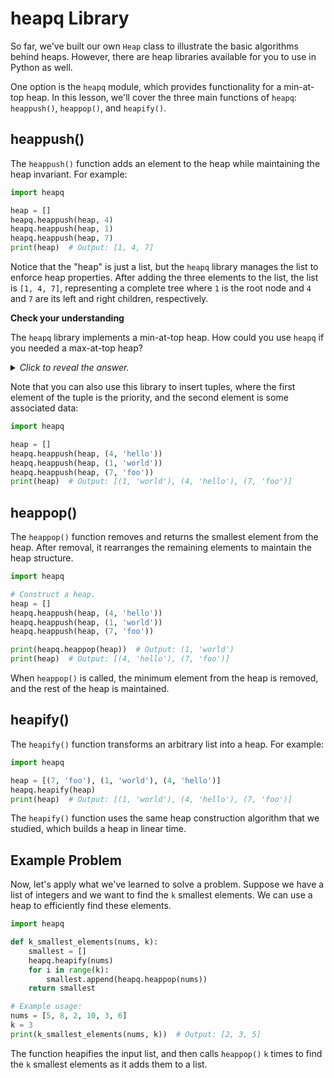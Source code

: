 # heapq Library

So far, we've built our own `Heap` class to illustrate the basic algorithms behind heaps. However, there are heap libraries available for you to use in Python as well.

One option is the `heapq` module, which provides functionality for a min-at-top heap. In this lesson, we'll cover the three main functions of `heapq`: `heappush()`, `heappop()`, and `heapify()`.

## heappush()

The `heappush()` function adds an element to the heap while maintaining the heap invariant. For example:

```python
import heapq

heap = []
heapq.heappush(heap, 4)
heapq.heappush(heap, 1)
heapq.heappush(heap, 7)
print(heap)  # Output: [1, 4, 7]
```

Notice that the "heap" is just a list, but the `heapq` library manages the list to enforce heap properties. After adding the three elements to the list, the list is `[1, 4, 7]`, representing a complete tree where `1` is the root node and `4` and `7` are its left and right children, respectively.

<aside>
<b>Check your understanding</b>
<p>The <code>heapq</code> library implements a min-at-top heap. How could you use <code>heapq</code> if you needed a max-at-top heap?</p>
<details>
<summary>
<i>Click to reveal the answer.</i>
</summary>
<p><b>Answer.</b> To use <code>heapq</code> as a max-at-top heap, you can negate the priorities as you insert them. For example, instead of priorities 4, 1, and 7 as shown above, you would insert priorities -4, -1, and -7. Then, the -7 would be at the top of the heap, which represents the item with the maximum priority.</p>
</details>
</aside>

Note that you can also use this library to insert tuples, where the first element of the tuple is the priority, and the second element is some associated data:

```python
import heapq

heap = []
heapq.heappush(heap, (4, 'hello'))
heapq.heappush(heap, (1, 'world'))
heapq.heappush(heap, (7, 'foo'))
print(heap)  # Output: [(1, 'world'), (4, 'hello'), (7, 'foo')]
```

## heappop()

The `heappop()` function removes and returns the smallest element from the heap. After removal, it rearranges the remaining elements to maintain the heap structure.

```python
import heapq

# Construct a heap.
heap = []
heapq.heappush(heap, (4, 'hello'))
heapq.heappush(heap, (1, 'world'))
heapq.heappush(heap, (7, 'foo'))

print(heapq.heappop(heap))  # Output: (1, 'world')
print(heap)  # Output: [(4, 'hello'), (7, 'foo')]
```

When `heappop()` is called, the minimum element from the heap is removed, and the rest of the heap is maintained.

## heapify()

The `heapify()` function transforms an arbitrary list into a heap. For example:

```python
import heapq

heap = [(7, 'foo'), (1, 'world'), (4, 'hello')]
heapq.heapify(heap)
print(heap)  # Output: [(1, 'world'), (4, 'hello'), (7, 'foo')]
```

The `heapify()` function uses the same heap construction algorithm that we studied, which builds a heap in linear time.

## Example Problem

Now, let's apply what we've learned to solve a problem. Suppose we have a list of integers and we want to find the `k` smallest elements. We can use a heap to efficiently find these elements.

```python
import heapq

def k_smallest_elements(nums, k):
    smallest = []
    heapq.heapify(nums)
    for i in range(k):
        smallest.append(heapq.heappop(nums))
    return smallest

# Example usage:
nums = [5, 8, 2, 10, 3, 6]
k = 3
print(k_smallest_elements(nums, k))  # Output: [2, 3, 5]
```

The function heapifies the input list, and then calls `heappop()` `k` times to find the `k` smallest elements as it adds them to a list.
